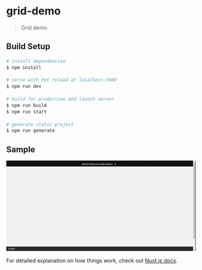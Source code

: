 # grid-demo

> Grid demo

## Build Setup

```bash
# install dependencies
$ npm install

# serve with hot reload at localhost:3000
$ npm run dev

# build for production and launch server
$ npm run build
$ npm run start

# generate static project
$ npm run generate
```

## Sample

![sample](https://github.com/itsaakashpatel/nuxt-canvas-demo/blob/master/static/sample.gif)

For detailed explanation on how things work, check out [Nuxt.js docs](https://nuxtjs.org).
